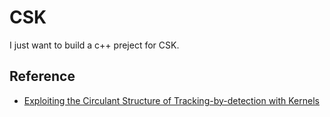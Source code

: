 # CSK
I just want to build a c++ preject for CSK.

Reference
----------
* [Exploiting the Circulant Structure of Tracking-by-detection with Kernels](http://www.robots.ox.ac.uk/~joao/circulant/)
